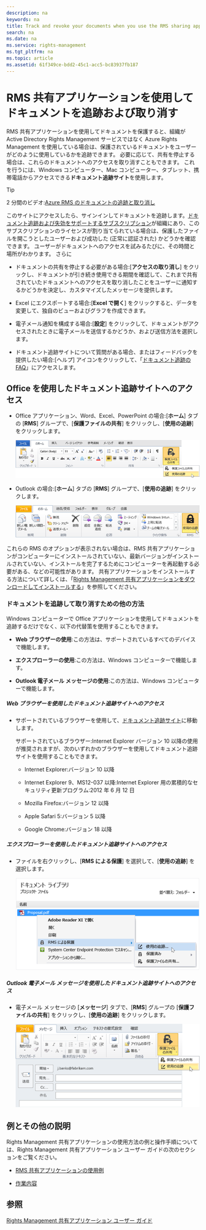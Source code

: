 ```yaml
---
description: na
keywords: na
title: Track and revoke your documents when you use the RMS sharing application
search: na
ms.date: na
ms.service: rights-management
ms.tgt_pltfrm: na
ms.topic: article
ms.assetid: 61f349ce-bdd2-45c1-acc5-bc83937fb187
---
```

# RMS 共有アプリケーションを使用してドキュメントを追跡および取り消す
RMS 共有アプリケーションを使用してドキュメントを保護すると、組織が Active Directory Rights Management サービスではなく Azure Rights Management を使用している場合は、保護されているドキュメントをユーザーがどのように使用しているかを追跡できます。 必要に応じて、共有を停止する場合は、これらのドキュメントへのアクセスを取り消すこともできます。 これを行うには、Windows コンピューター、Mac コンピューター、タブレット、携帯電話からアクセスできる**ドキュメント追跡サイト**を使用します。

> [!TIP]
> 2 分間のビデオ:[Azure RMS のドキュメントの追跡と取り消し](http://channel9.msdn.com/Series/Information-Protection/Azure-RMS-Document-Tracking-and-Revocation)

このサイトにアクセスしたら、サインインしてドキュメントを追跡します。[ドキュメント追跡および失効をサポートするサブスクリプション](https://technet.microsoft.com/dn858608.aspx)が組織にあり、このサブスクリプションのライセンスが割り当てられている場合は、保護したファイルを開こうとしたユーザーおよび成功した (正常に認証された) かどうかを確認できます。 ユーザーがドキュメントへのアクセスを試みるたびに、その時間と場所がわかります。 さらに

-   ドキュメントの共有を停止する必要がある場合:[**アクセスの取り消し**] をクリックし、ドキュメントが引き続き使用できる期間を確認して、これまで共有されていたドキュメントへのアクセスを取り消したことをユーザーに通知するかどうかを決定し、カスタマイズしたメッセージを提供します。

-   Excel にエクスポートする場合:[**Excel で開く**] をクリックすると、データを変更して、独自のビューおよびグラフを作成できます。

-   電子メール通知を構成する場合:[**設定**] をクリックして、ドキュメントがアクセスされたときに電子メールを送信するかどうか、および送信方法を選択します。

-   ドキュメント追跡サイトについて質問がある場合、またはフィードバックを提供したい場合:[ヘルプ] アイコンをクリックして、「[ドキュメント追跡の FAQ](http://go.microsoft.com/fwlink/?LinkId=523977)」にアクセスします。

## Office を使用したドキュメント追跡サイトへのアクセス

-   Office アプリケーション、Word、Excel、PowerPoint の場合:[**ホーム**] タブの [**RMS**] グループで、[**保護ファイルの共有**] をクリックし、[**使用の追跡**] をクリックします。

    ![](../Image/ADRMS_MSRMSApp_OfficeToolbarTrackUsage.png)

-   Outlook の場合:[**ホーム**] タブの [**RMS**] グループで、[**使用の追跡**] をクリックします。

    ![](../Image/ADRMS_MSRMSApp_OutlookTrackUsage.png)

これらの RMS のオプションが表示されない場合は、RMS 共有アプリケーションがコンピューターにインストールされていない、最新バージョンがインストールされていない、インストールを完了するためにコンピューターを再起動する必要がある、などの可能性があります。 共有アプリケーションをインストールする方法について詳しくは、「[Rights Management 共有アプリケーションをダウンロードしてインストールする](../Topic/Download_and_install_the_Rights_Management_sharing_application.md)」を参照してください。

### ドキュメントを追跡して取り消すための他の方法
Windows コンピューターで Office アプリケーションを使用してドキュメントを追跡するだけでなく、以下の代替策を使用することもできます。

-   **Web ブラウザーの使用**:この方法は、サポートされているすべてのデバイスで機能します。

-   **エクスプローラーの使用**:この方法は、Windows コンピューターで機能します。

-   **Outlook 電子メール メッセージの使用**:この方法は、Windows コンピューターで機能します。

##### Web ブラウザーを使用したドキュメント追跡サイトへのアクセス

-   サポートされているブラウザーを使用して、[ドキュメント追跡サイト](http://go.microsoft.com/fwlink/?LinkId=529562)に移動します。

    サポートされているブラウザー:Internet Explorer バージョン 10 以降の使用が推奨されますが、次のいずれかのブラウザーを使用してドキュメント追跡サイトを使用することもできます。

    -   Internet Explorer:バージョン 10 以降

    -   Internet Explorer 9、MS12-037 以降:Internet Explorer 用の累積的なセキュリティ更新プログラム:2012 年 6 月 12 日

    -   Mozilla Firefox:バージョン 12 以降

    -   Apple Safari 5:バージョン 5 以降

    -   Google Chrome:バージョン 18 以降

##### エクスプローラーを使用したドキュメント追跡サイトへのアクセス

-   ファイルを右クリックし、[**RMS による保護**] を選択して、[**使用の追跡**] を選択します。

    ![](../Image/ADRMS_MSRMSApp_ExplorerTrackUsage.png)

##### Outlook 電子メール メッセージを使用したドキュメント追跡サイトへのアクセス

-   電子メール メッセージの [**メッセージ**] タブで、[**RMS**] グループの [**保護ファイルの共有**] をクリックし、[**使用の追跡**] をクリックします。

    ![](../Image/ADRMS_MSRMSApp_OutlookMessageTrackUsage.png)

## 例とその他の説明
Rights Management 共有アプリケーションの使用方法の例と操作手順については、Rights Management 共有アプリケーション ユーザー ガイドの次のセクションをご覧ください。

-   [RMS 共有アプリケーションの使用例](../Topic/Rights_Management_sharing_application_user_guide.md#BKMK_SharingExamples)

-   [作業内容](../Topic/Rights_Management_sharing_application_user_guide.md#BKMK_SharingInstructions)

## 参照
[Rights Management 共有アプリケーション ユーザー ガイド](../Topic/Rights_Management_sharing_application_user_guide.md)

